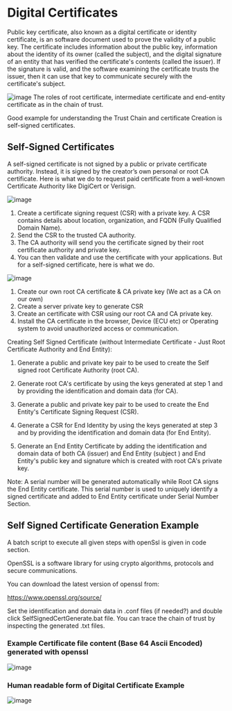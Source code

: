 # Digital Certificates

Public key certificate, also known as a digital certificate or identity certificate, is an software document used to prove the validity of a public key. The certificate includes information about the public key, information about the identity of its owner (called the subject), and the digital signature of an entity that has verified the certificate's contents (called the issuer). If the signature is valid, and the software examining the certificate trusts the issuer, then it can use that key to communicate securely with the certificate's subject.
 
 ![image](https://user-images.githubusercontent.com/101481631/204348593-7d68954e-dd8a-453e-8394-8418f9839dca.png)
                            The roles of root certificate, intermediate certificate and end-entity certificate as in the chain of trust.
 
Good example for understanding the Trust Chain and certificate Creation is self-signed certificates.
 
## Self-Signed Certificates
A self-signed certificate is not signed by a public or private certificate authority. Instead, it is signed by the creator’s own personal or root CA certificate.
Here is what we do to request paid certificate from a well-known Certificate Authority like DigiCert or Verisign.
 
 ![image](https://user-images.githubusercontent.com/101481631/204348469-d7a97f95-834b-4570-97a1-7a5aaffd0645.png)

1.	Create a certificate signing request (CSR) with a private key. A CSR contains details about location, organization, and FQDN (Fully Qualified Domain Name).
2.	Send the CSR to the trusted CA authority.
3.	The CA authority will send you the certificate signed by their root certificate authority and private key.
4.	You can then validate and use the certificate with your applications.
But for a self-signed certificate, here is what we do.
 
 ![image](https://user-images.githubusercontent.com/101481631/204347053-b8c4f001-1d23-4605-bc98-606890bcc66d.png)

1.	Create our own root CA certificate & CA private key (We act as a CA on our own)
2.	Create a server private key to generate CSR
3.	Create an certificate with CSR using our root CA and CA private key.
4.	Install the CA certificate in the browser, Device (ECU etc) or Operating system to avoid unauthorized access or communication.
 
Creating Self Signed Certificate (without Intermediate Certificate - Just Root Certificate Authority and End Entity):
 
1) Generate a public and private key pair to be used to create the Self signed root Certificate Authority (root CA).
 
2) Generate root CA's certificate by using the keys generated at step 1 and by providing the identification and domain data (for CA). 
 
3) Generate a public and private key pair  to be used to create the End Entity's Certificate Signing Request (CSR).
 
4) Generate a CSR for End Identity by using the keys generated at step 3 and by providing the identification and domain data (for End Entity).
 
5) Generate an End Entity Certificate by adding the identification and domain data of both CA (issuer) and End Entity (subject ) and End Entity's public key and signature which is created with root CA's private key. 
 
Note: A serial number will be generated automatically while Root CA signs the End Entity certificate.  This serial number is used to uniquely identify a signed certificate and added to End Entity certificate under Serial Number Section. 
 
## Self Signed Certificate Generation Example

A batch script to execute all given steps with openSsl is given in code section.
 
OpenSSL is a software library for using crypto algorithms, protocols and secure communications.
 
You can download the latest version of openssl from:

https://www.openssl.org/source/
 
Set the identification and domain data in .conf files (if needed?) and double click SelfSignedCertGenerate.bat file. You can trace the chain of trust by inspecting the generated .txt files.

  
###  Example Certificate file content (Base 64 Ascii Encoded) generated with openssl

![image](https://user-images.githubusercontent.com/101481631/204363293-baf43f15-01f9-4a09-932f-5923549513b3.png)
 
### Human readable form of Digital Certificate Example
 
![image](https://user-images.githubusercontent.com/101481631/204362819-400aff8c-2a7e-4bc8-9510-0ca11468d7ad.png)

